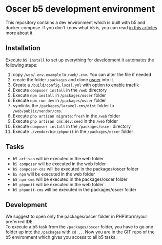 # Oscer b5 development environment
This repository contains a dev environment which is built with b5 and docker-compose.
If you don't know what b5 is, you can read [in this articles](https://christlieb.eu/blog/local-development-environment-with-b5-docker-and-traefik) more about it.

## Installation
Execute `b5 install` to set up everything for development
It automates the following steps:
1. copy `/web/.env.example` to `/web/.env`. You can alter the file if needed
2. create the folder `/packages` and clone [oscer](https://github.com/oscer-io/oscer) into it.
3. Create a `/build/config.local.yml` with option to enable traefik
4. Execute `composer install` in the `/web` directory
5. Execute `npm install` in `/packages/oscer` folder
6. Execute `npm run dev` in `/packages/oscer` folder
7. symlinks the `/packages/laravel-cms/dist` folder to `/web/public/vendor/cms`.
8. Execute `php artisan migrate:fresh` in the `/web` folder
8. Execute `php artisan cms:dev:seed` in the `/web` folder
4. Execute `composer install` in the `/packages/oscer` directory
4. Execute `./vendor/bin/phpunit` in the `/packages/oscer` folder

## Tasks
* `b5 artisan` will be executed in the web folder
* `b5 composer` will be executed in the web folder
* `b5 composer-cms` will be executed in the packages/oscer folder
* `b5 npm` will be executed in the web folder
* `b5 npm-cms` will be executed in the packages/oscer folder
* `b5 phpunit` will be executed in the web folder
* `b5 phpunit-cms` will be executed in the packages/oscer folder

## Development
We suggest to open only the packages/oscer folder in PHPStorm/your preferred IDE.  
To execute a b5 task from the `/packages/oscer` folder, you have to go one folder up 
into the `/packages` with `cd ..`. Now you are in the GIT repo of the b5 environment 
which gives you access to all b5 tasks.
